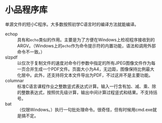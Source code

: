 小品程序库
==========

单源文件的短小C程序。大多数按照初学C语言时的编译方法就能编译。

<dl>
	<dt>echop</dt>
	<dd>具有和<code>echo</code>类似的作用。主要是为了方便在Windows上检视程序接收到的ARGV。（Windows上的<code>echo</code>作为命令提示符的内置功能，语法和调用外部命令不一致。）</dd>
	<dt>slzpdf</dt>
	<dd>以仅次于复制文件的速度对命令行参数中指定的所有JPEG图像文件作为每一页合并生成一个PDF文件。页面大小为A4，无边距，图像保持比例最大化居中。此外，还支持将文本文件导出为PDF，不过这并不是主要功能。</dd>
	<dt>columnar</dt>
	<dd>标准C语言课程作业之整数竖式表达式计算。输入一行含有加、减、乘、除的整数表达式，按照优先级计算，输出中间计算过程竖式和结果。不支持括号。</dd>
	<dt>bat</dt>
	<dd>（仅限Windows。）执行一句批处理命令。很奇怪，但有时候用cmd.exe就是搞不定。</dd>
</dl>
